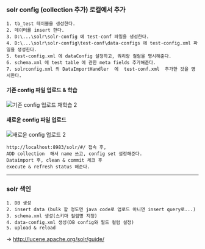 ### solr config (collection 추가) 로컬에서 추가
~~~
1. tb_test 테이블을 생성한다.
2. 데이터를 insert 한다.
3. D:\...\solr\solr-config 에 test-conf 파일을 생성한다. 
4. D:\...\solr\solr-config\test-conf\data-configs 에 test-config.xml 파일을 생성한다.
5. test-config.xml 에 dataConfig 설정하고, 쿼리랑 컬럼을 명시해준다.
6. schema.xml 에 test table 에 관한 meta fields 추가해준다.
7. solrconfig.xml 의 DataImportHandler  에  test-conf.xml  추가한 것을 명시한다.
~~~

#### 기존 config 파일 업로드 & 학습
![기존 config 업로드   재학습 2](https://user-images.githubusercontent.com/53853730/65474623-8697fd80-deb7-11e9-9e44-e94774aca86f.jpg)

#### 새로운  config 파일 업로드
![새로운  config  업로드 2](https://user-images.githubusercontent.com/53853730/65474624-8697fd80-deb7-11e9-9e1a-920c2936c90b.jpg)

~~~
http://localhost:8983/solr/#/ 접속 후,
ADD collection  해서 name 쓰고, config set 설정해준다.
Dataimport 후, clean & commit 체크 후 
execute & refresh status 해준다.
~~~

---
### solr 색인
~~~
1. DB 생성
2. insert data (bulk 할 정도면 java code로 업로드 아니면 insert query로...)
3. schema.xml 생성(스키마 컬럼명 지정)
4. data-config.xml 생성(DB config와 필드 컬럼 설정)
5. upload & reload
~~~
-> http://lucene.apache.org/solr/guide/

